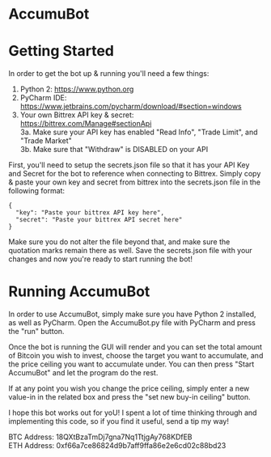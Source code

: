 # AccumuBot

# Getting Started

In order to get the bot up & running you'll need a few things:

1. Python 2: https://www.python.org
2. PyCharm IDE: https://www.jetbrains.com/pycharm/download/#section=windows
3. Your own Bittrex API key & secret: https://bittrex.com/Manage#sectionApi
<br>    3a. Make sure your API key has enabled "Read Info", "Trade Limit", and "Trade Market"
<br>    3b. Make sure that "Withdraw" is DISABLED on your API

First, you'll need to setup the secrets.json file so that it has your API Key and Secret for the bot to reference when connecting to Bittrex. Simply copy & paste your own key and secret from bittrex into the secrets.json file in the following format:

```
{
  "key": "Paste your bittrex API key here",
  "secret": "Paste your bittrex API secret here"
}
```

Make sure you do not alter the file beyond that, and make sure the quotation marks remain there as well. Save the secrets.json file with your changes and now you're ready to start running the bot!

# Running AccumuBot

In order to use AccumuBot, simply make sure you have Python 2 installed, as well as PyCharm. Open the AccumuBot.py file with PyCharm and press the "run" button.

Once the bot is running the GUI will render and you can set the total amount of Bitcoin you wish to invest, choose the target you want to accumulate, and the price ceiling you want to accumulate under. You can then press "Start AccumuBot" and let the program do the rest.

If at any point you wish you change the price ceiling, simply enter a new value-in in the related box and press the "set new buy-in ceiling" button.

I hope this bot works out for yoU! I spent a lot of time thinking through and implementing this code, so if you find it useful, send a tip my way!

BTC Address: 18QXtBzaTmDj7gna7Nq1TtjgAy768KDfEB <br>
ETH Address: 0xf66a7ce86824d9b7aff9ffa86e2e6cd02c88bd23
